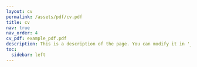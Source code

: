 ```yaml
---
layout: cv
permalink: /assets/pdf/cv.pdf
title: cv
nav: true
nav_order: 4
cv_pdf: example_pdf.pdf
description: This is a description of the page. You can modify it in '_pages/cv.md'. You can also change or remove the top pdf download button.
toc:
  sidebar: left
---
```

